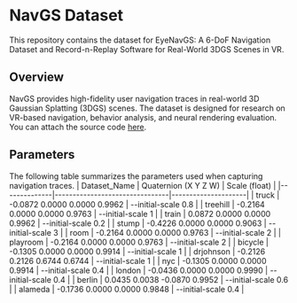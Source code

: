# NavGS Dataset
This repository contains the dataset for EyeNavGS: A 6-DoF Navigation Dataset and Record-n-Replay Software for Real-World 3DGS Scenes in VR.

## Overview
NavGS provides high-fidelity user navigation traces in real-world 3D Gaussian Splatting (3DGS) scenes. The dataset is designed for research on VR-based navigation, behavior analysis, and neural rendering evaluation.
You can attach the source code [here](https://github.com/symmru/EyeNavGS_Software).

## Parameters
The following table summarizes the parameters used when capturing navigation traces.
| Dataset_Name | Quaternion (X Y Z W)           | Scale (float)       |
|--------------|--------------------------------|---------------------|
| truck        | -0.0872 0.0000 0.0000 0.9962   | --initial-scale 0.8 |
| treehill     | -0.2164 0.0000 0.0000 0.9763   | --initial-scale 1   |
| train        |  0.0872 0.0000 0.0000 0.9962   | --initial-scale 0.2 |
| stump        | -0.4226 0.0000 0.0000 0.9063   | --initial-scale 3   |
| room         | -0.2164 0.0000 0.0000 0.9763   | --initial-scale 2   |
| playroom     | -0.2164 0.0000 0.0000 0.9763   | --initial-scale 2   |
| bicycle      | -0.1305 0.0000 0.0000 0.9914   | --initial-scale 1   |
| drjohnson    | -0.2126 0.2126 0.6744 0.6744   | --initial-scale 1   |
| nyc          | -0.1305 0.0000 0.0000 0.9914   | --initial-scale 0.4 |
| london       | -0.0436 0.0000 0.0000 0.9990   | --initial-scale 0.4 |
| berlin       |  0.0435 0.0038 -0.0870 0.9952  | --initial-scale 0.6 |
| alameda      | -0.1736 0.0000 0.0000 0.9848   | --initial-scale 0.4 |
